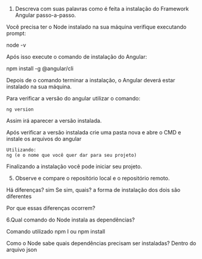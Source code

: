 1. Descreva com suas palavras como é feita a instalação do Framework Angular passo-a-passo.

 
Você precisa ter o Node instalado na sua máquina
verifique executando prompt:

  node -v

Após isso execute o comando de instalação do Angular:

npm install -g @angular/cli

Depois de o comando terminar a instalação, o Angular deverá
estar instalado na sua máquina.

Para verificar a versão do angular utilizar o comando:

    ng version

Assim irá aparecer a versão instalada.

Após verificar a versão instalada crie uma pasta nova e abre o CMD
e instale os arquivos do angular

	Utilizando: 	
	ng (e o nome que você quer dar para seu projeto)


Finalizando a instalação você pode iniciar seu projeto. 

5. Observe e compare o repositório local e o repositório remoto.

Há diferenças? sim
Se sim, quais?
a forma de instalação dos dois são diferentes

Por que essas diferenças ocorrem?


6.Qual comando do Node instala as dependências?

Comando utilizado npm I ou npm install

Como o Node sabe quais dependências precisam ser instaladas?
Dentro do arquivo json 



